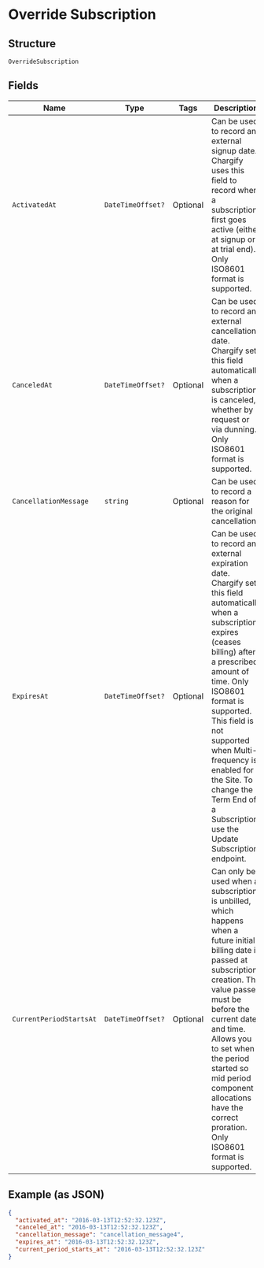 
# Override Subscription

## Structure

`OverrideSubscription`

## Fields

| Name | Type | Tags | Description |
|  --- | --- | --- | --- |
| `ActivatedAt` | `DateTimeOffset?` | Optional | Can be used to record an external signup date. Chargify uses this field to record when a subscription first goes active (either at signup or at trial end). Only ISO8601 format is supported. |
| `CanceledAt` | `DateTimeOffset?` | Optional | Can be used to record an external cancellation date. Chargify sets this field automatically when a subscription is canceled, whether by request or via dunning. Only ISO8601 format is supported. |
| `CancellationMessage` | `string` | Optional | Can be used to record a reason for the original cancellation. |
| `ExpiresAt` | `DateTimeOffset?` | Optional | Can be used to record an external expiration date. Chargify sets this field automatically when a subscription expires (ceases billing) after a prescribed amount of time. Only ISO8601 format is supported. This field is not supported when Multi-frequency is enabled for the Site. To change the Term End of a Subscription, use the Update Subscription endpoint. |
| `CurrentPeriodStartsAt` | `DateTimeOffset?` | Optional | Can only be used when a subscription is unbilled, which happens when a future initial billing date is passed at subscription creation. The value passed must be before the current date and time. Allows you to set when the period started so mid period component allocations have the correct proration. Only ISO8601 format is supported. |

## Example (as JSON)

```json
{
  "activated_at": "2016-03-13T12:52:32.123Z",
  "canceled_at": "2016-03-13T12:52:32.123Z",
  "cancellation_message": "cancellation_message4",
  "expires_at": "2016-03-13T12:52:32.123Z",
  "current_period_starts_at": "2016-03-13T12:52:32.123Z"
}
```

